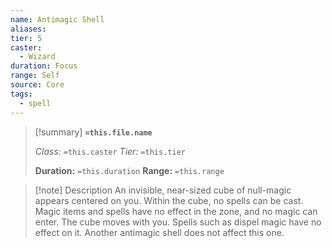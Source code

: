 ```yaml
---
name: Antimagic Shell
aliases: 
tier: 5
caster:
  - Wizard
duration: Focus
range: Self
source: Core
tags:
  - spell
---
```


> [!summary] **`=this.file.name`**
> 
> *Class:* `=this.caster`
> *Tier:* `=this.tier`
> 
> **Duration:** `=this.duration`
> **Range:** `=this.range`

>[!note] Description
> An invisible, near-sized cube of null-magic appears centered on you. Within the cube, no spells can be cast. Magic items and spells have no effect in the zone, and no magic can enter. The cube moves with you. Spells such as dispel magic have no effect on it. Another antimagic shell does not affect this one.